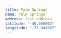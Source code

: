 ```yaml
---
title: Palm Springs
name: Palm Springs
address: test address
latitude: "-40.650002"
longitude: "-73.949997"
---
```

